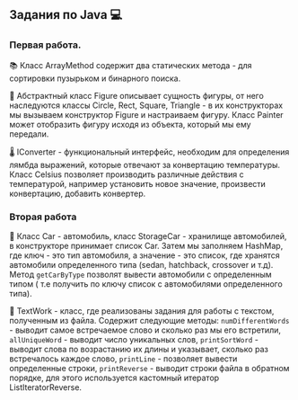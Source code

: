 ## Задания по Java :computer:

### Первая работа. 
:books: Класс ArrayMethod содержит два статических метода - для сортировки пузырьком и бинарного поиска.

:triangular_ruler: Абстрактный класс Figure описывает сущность фигуры, от него наследуются классы
Circle, Rect, Square, Triangle - в их конструкторах мы вызываем конструктор Figure и настраиваем фигуру.
Класс Painter может отобразить фигуру исходя из объекта, который мы ему передали.

:thermometer: IConverter - функциональный интерфейс, необходим для определения лямбда выражений, которые отвечают за конвертацию температуры. Класс Celsius позволяет производить различные действия с температурой, например установить новое значение, произвести конвертацию, добавить конвертер.

### Вторая работа

:car: Класс Car - автомобиль, класс StorageCar - хранилище автомобилей, в конструкторе принимает
список Car. Затем мы заполняем HashMap, где ключ - это тип автомобиля, а значение - это список,
где хранятся автомобили определенного типа (sedan, hatchback, crossover и т.д). Метод `getCarByType`
позволят вывести автомобили с определенным типом ( т.е получить по ключу список с автомобилями определенного типа).

:page_with_curl: TextWork - класс, где реализованы задания для работы с текстом, полученным из файла.
Содержит следующие методы: `numDifferentWords` - выводит самое встречаемое слово и сколько раз
мы его встретили, `allUniqueWord` - выводит число уникальных слов, `printSortWord` - выводит 
слова по возрастанию их длины и указывает, сколько раз встречалось каждое слово, `printLine` -
позволяет вывести определенные строки, `printReverse` - выводит строки файла в обратном порядке,
для этого используется кастомный итератор ListIteratorReverse.